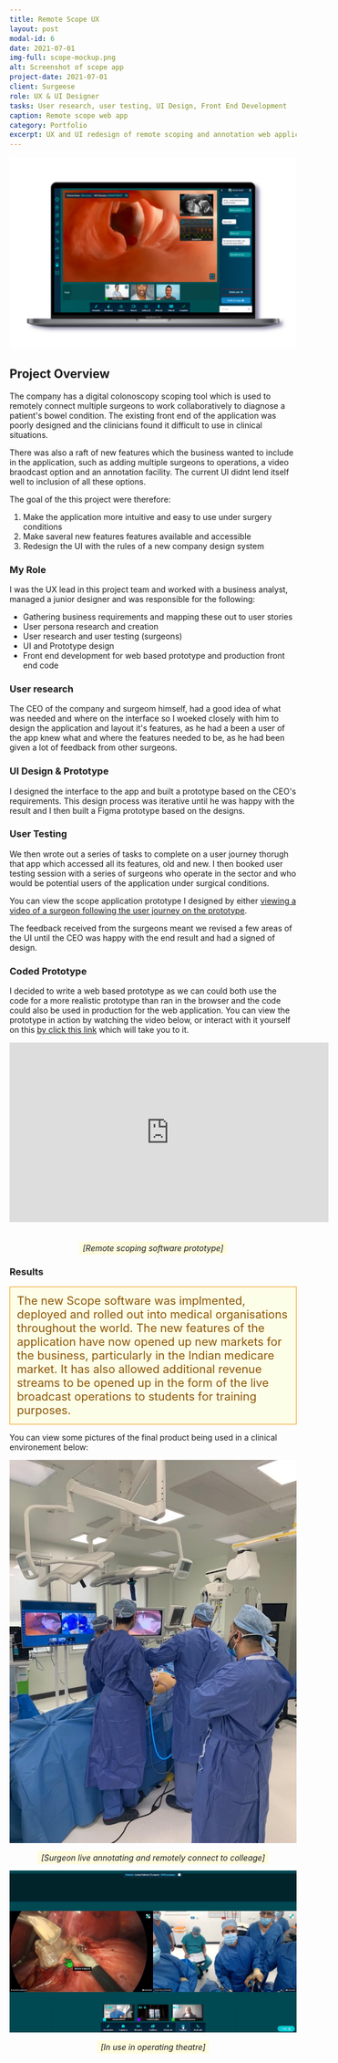 ```yaml
---
title: Remote Scope UX
layout: post
modal-id: 6
date: 2021-07-01
img-full: scope-mockup.png
alt: Screenshot of scope app
project-date: 2021-07-01
client: Surgeese
role: UX & UI Designer
tasks: User research, user testing, UI Design, Front End Development
caption: Remote scope web app
category: Portfolio
excerpt: UX and UI redesign of remote scoping and annotation web application. 
---
```


<div><img src="/img/scope-mockup.png" alt="Mockup of Scope app on a Macbook" /></div>

<style>
    .fig-caption {
        text-align: center;
    }
    .fig-caption em {
        background: #fffcde;
        text-align: center;
        padding: 3px 6px;
    }
    .result {
        background-color: #feffe5d4; 
        border: 1px solid #f39c12; 
        padding: 12px; 
        color: #8c5500; 
        font-size: 20px;       
    }
</style>  
## Project Overview

The company has a digital colonoscopy scoping tool which is used to remotely connect multiple surgeons to work collaboratively to diagnose a patient's bowel condition.  The existing front end of the application was poorly designed and the clinicians found it difficult to use in clinical situations.  

There was also a raft of new features which the business wanted to include in the application, such as adding multiple surgeons to operations, a video braodcast option and an annotation facility.  The current UI didnt lend itself well to inclusion of all these options.   

The goal of the this project were therefore:

1. Make the application more intuitive and easy to use under surgery conditions
2. Make saveral new features features available and accessible
3. Redesign the UI with the rules of a new company design system

### My Role

I was the UX lead in this project team and worked with a business analyst, managed a junior designer and was responsible for the following: 

* Gathering business requirements and mapping these out to user stories
* User persona research and creation
* User research and user testing (surgeons) 
* UI and Prototype design
* Front end development for web based prototype and production front end code

### User research

The CEO of the company and surgeom himself, had a good idea of what was needed and where on the interface so I woeked closely with him to design the application and layout it's features, as he had a been a user of the app knew what and where the features needed to be, as he had been given a lot of feedback from other surgeons.

### UI Design & Prototype 

I designed the interface to the app and built a prototype based on the CEO's requirements.  This design process was iterative until he was happy with the result and I then built a Figma prototype based on the designs.  

### User Testing

We then wrote out a series of tasks to complete on a user journey thorugh that app which accessed all its features, old and new.   I then booked user testing session with a series of surgeons who operate in the sector and who would be potential users of the application under surgical conditions.

You can view the scope application prototype I designed by either [viewing a video of a surgeon following the user journey on the prototype](https://youtu.be/SMm1T1By0CY). 

The feedback received from the surgeons meant we revised a few areas of the UI until the CEO was happy with the end result and had a signed of design. 

### Coded Prototype

I decided to write a web based prototype as we can could both use the code for a more realistic prototype than ran in the browser and the code could also be used in production for the web application.  You can view the prototype in action by watching the video below, or interact with it yourself on this [by click this link](https://johnaspinall.co.uk/scope2/) which will take you to it. 

<iframe width="560" height="315" style="margin-bottom: 20px" src="https://www.youtube.com/embed/IJ-G1KFofYk" title="YouTube video player" frameborder="0" allow="accelerometer; autoplay; clipboard-write; encrypted-media; gyroscope; picture-in-picture" allowfullscreen></iframe>

<p class="fig-caption"><em>[Remote scoping software prototype]</em></p>   

### Results

<div class="result">
The new Scope software was implmented, deployed and rolled out into medical organisations throughout the world.  The new features of the application have now opened up new markets for the business, particularly in the Indian medicare market. It has also allowed additional revenue streams to be opened up in the form of the live broadcast operations to students for training purposes.  
</div>

You can view some pictures of the final product being used in a clinical environement below:

<div><img src="/img/chip2.jpeg" alt="Software being used in a theatre" /></div>
<p class="fig-caption"><em>[Surgeon live annotating and remotely connect to colleage]</em></p>   

<div><img src="/img/chip3.jpeg" alt="Software being used in a theatre" /></div>
<p class="fig-caption"><em>[In use in operating theatre]</em></p>   


